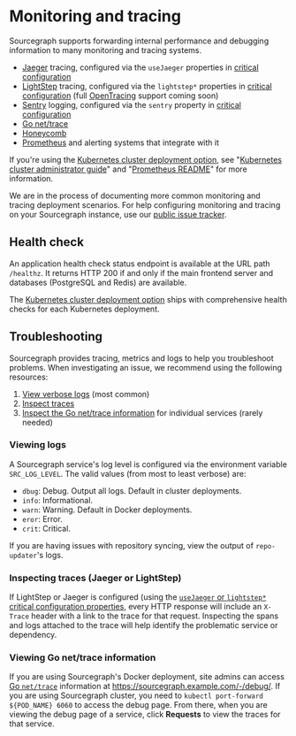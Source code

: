 # Monitoring and tracing

Sourcegraph supports forwarding internal performance and debugging information to many monitoring and tracing systems.

- [Jaeger](https://github.com/jaegertracing/jaeger#readme) tracing, configured via the `useJaeger` properties in [critical configuration](config/critical_config.md)
- [LightStep](https://lightstep.com) tracing, configured via the `lightstep*` properties in [critical configuration](config/critical_config.md) (full [OpenTracing](http://opentracing.io/) support coming soon)
- [Sentry](https://sentry.io) logging, configured via the `sentry` property in [critical configuration](config/critical_config.md)
- [Go net/trace](#viewing-go-net-trace-information)
- [Honeycomb](https://honeycomb.io/)
- [Prometheus](https://prometheus.io/) and alerting systems that integrate with it

If you're using the [Kubernetes cluster deployment option](https://github.com/sourcegraph/deploy-sourcegraph), see "[Kubernetes cluster administrator guide](https://github.com/sourcegraph/deploy-sourcegraph/blob/master/docs/admin-guide.md)" and "[Prometheus README](https://github.com/sourcegraph/deploy-sourcegraph/blob/master/configure/prometheus/README.md)" for more information.

We are in the process of documenting more common monitoring and tracing deployment scenarios. For help configuring monitoring and tracing on your Sourcegraph instance, use our [public issue tracker](https://github.com/sourcegraph/issues/issues).

## Health check

An application health check status endpoint is available at the URL path `/healthz`. It returns HTTP 200 if and only if the main frontend server and databases (PostgreSQL and Redis) are available.

The [Kubernetes cluster deployment option](https://github.com/sourcegraph/deploy-sourcegraph) ships with comprehensive health checks for each Kubernetes deployment.

## Troubleshooting

Sourcegraph provides tracing, metrics and logs to help you troubleshoot problems. When investigating an issue, we recommend using the following resources:

1. [View verbose logs](#viewing-logs) (most common)
1. [Inspect traces](#inspecting-traces-jaeger-or-lightstep)
1. [Inspect the Go net/trace information](#viewing-go-net-trace-information) for individual services (rarely needed)

### Viewing logs

A Sourcegraph service's log level is configured via the environment variable `SRC_LOG_LEVEL`. The valid values (from most to least verbose) are:

- `dbug`: Debug. Output all logs. Default in cluster deployments.
- `info`: Informational.
- `warn`: Warning. Default in Docker deployments.
- `eror`: Error.
- `crit`: Critical.

If you are having issues with repository syncing, view the output of `repo-updater`'s logs.

### Inspecting traces (Jaeger or LightStep)

If LightStep or Jaeger is configured (using the [`useJaeger` or `lightstep*` critical configuration properties](config/critical_config.md), every HTTP response will include an `X-Trace` header with a link to the trace for that request. Inspecting the spans and logs attached to the trace will help identify the problematic service or dependency.

### Viewing Go net/trace information

If you are using Sourcegraph's Docker deployment, site admins can access [Go `net/trace`](https://godoc.org/golang.org/x/net/trace) information at https://sourcegraph.example.com/-/debug/. If you are using Sourcegraph cluster, you need to `kubectl port-forward ${POD_NAME} 6060` to access the debug page. From there, when you are viewing the debug page of a service, click **Requests** to view the traces for that service.
